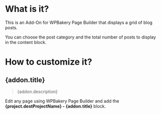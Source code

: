# What is it?

This is an Add-On for WPBakery Page Builder that displays a grid of blog posts.

You can choose the post category and the total number of posts to display in the content block.

# How to customize it?

## {addon.title}

> {addon.description}

Edit any page using WPBakery Page Builder and add the **{project.destProjectName} - {addon.title}** block.